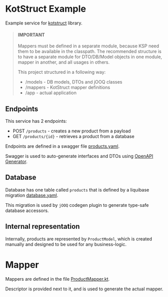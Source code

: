 # KotStruct Example

Example service for [kotstruct](https://github.com/vooft/kotstruct) library.

> #### IMPORTANT
> Mappers must be defined in a separate module, because KSP need them to be available
> in the classpath. 
> The recommended structure is to have a separate module for DTO/DB/Model objects in one module, 
> mapper in another, and all usages in others.
> 
> This project structured in a following way:
> - /models - DB models, DTOs and jOOQ classes
> - /mappers - KotStruct mapper definitions
> - /app - actual application

## Endpoints
This service has 2 endpoints:
* POST `/products` - creates a new product from a payload
* GET `/products/{id}` - retrieves a product from a database

Endpoints are defined in a swagger file [products.yaml](./models/src/main/resources/products.yaml). 

Swagger is used to auto-generate interfaces and DTOs using [OpenAPI Generator](https://openapi-generator.tech/).

## Database
Database has one table called `products` that is defined by a liquibase migration [database.yaml](./models/src/main/resources/database.yaml).

This migration is used by `jOOQ` codegen plugin to generate type-safe database accessors.

## Internal representation
Internally, products are represented by `ProductModel`, which is created manually and designed to be used for any business-logic.


# Mapper
Mappers are defined in the file [ProductMapper.kt](./mappers/src/main/kotlin/io/github/kotstruct/example/ProductMapper.kt).

Descriptor is provided next to it, and is used to generate the actual mapper.
